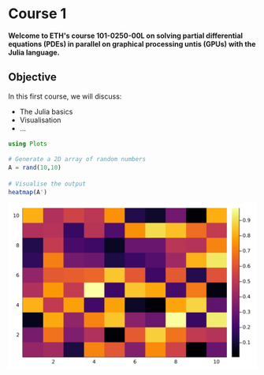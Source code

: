 # Course 1

**Welcome to ETH's course 101-0250-00L on solving partial differential equations (PDEs) in parallel on graphical processing untis (GPUs) with the Julia language.**

## Objective

In this first course, we will discuss:
- The Julia basics
- Visualisation
- ...


```julia
using Plots
```


```julia
# Generate a 2D array of random numbers
A = rand(10,10)

# Visualise the output
heatmap(A')
```




![svg](course1_files/course1_2_0.svg)

